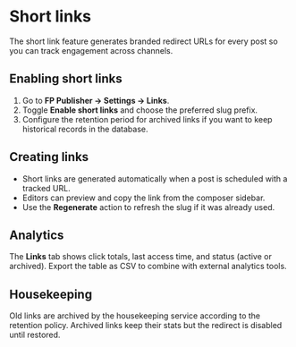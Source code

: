 # Short links

The short link feature generates branded redirect URLs for every post so you can track engagement across channels.

## Enabling short links

1. Go to **FP Publisher → Settings → Links**.
2. Toggle **Enable short links** and choose the preferred slug prefix.
3. Configure the retention period for archived links if you want to keep historical records in the database.

## Creating links

* Short links are generated automatically when a post is scheduled with a tracked URL.
* Editors can preview and copy the link from the composer sidebar.
* Use the **Regenerate** action to refresh the slug if it was already used.

## Analytics

The **Links** tab shows click totals, last access time, and status (active or archived). Export the table as CSV to combine with external analytics tools.

## Housekeeping

Old links are archived by the housekeeping service according to the retention policy. Archived links keep their stats but the redirect is disabled until restored.
